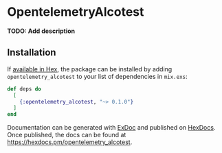 # OpentelemetryAlcotest

**TODO: Add description**

## Installation

If [available in Hex](https://hex.pm/docs/publish), the package can be installed
by adding `opentelemetry_alcotest` to your list of dependencies in `mix.exs`:

```elixir
def deps do
  [
    {:opentelemetry_alcotest, "~> 0.1.0"}
  ]
end
```

Documentation can be generated with [ExDoc](https://github.com/elixir-lang/ex_doc)
and published on [HexDocs](https://hexdocs.pm). Once published, the docs can
be found at <https://hexdocs.pm/opentelemetry_alcotest>.

